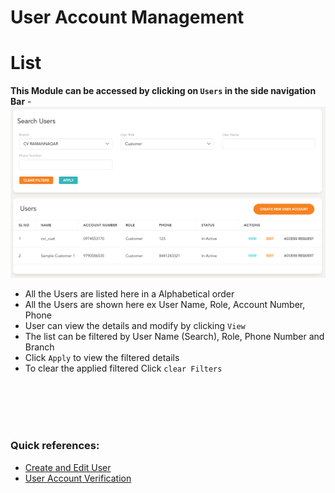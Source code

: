 # User Account Management

# List
  **This Module can be accessed by clicking on `Users` in the side navigation Bar**
  -![N|Solid](media/usr_cust1.png)

  - All the Users are listed here in a Alphabetical order
  - All the Users are shown here ex User Name, Role, Account Number, Phone
  - User can view the details and modify by clicking `View`
  - The list can be filtered by User Name (Search), Role, Phone Number and Branch
  - Click `Apply` to view the filtered details
  - To clear the applied filtered Click `clear Filters`
  <br/>
  <br/>
  <br/>
  <br/>

### Quick references:

  * [Create and Edit User](users/create.md)
  * [User Account Verification](users/userverification.md)
